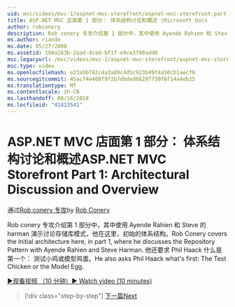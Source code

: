 ```yaml
---
uid: mvc/videos/mvc-1/aspnet-mvc-storefront/aspnet-mvc-storefront-part-1-architectural-discussion-and-overview
title: ASP.NET MVC 店面第 1 部分： 体系结构讨论和概述 |Microsoft Docs
author: robconery
description: Rob conery 专攻介绍第 1 部分中，其中使用 Ayende Rahien 和 Steve 的 harman 演示讨论存储库模式，他在这里，初始的体系结构。 他还要求 Phil...
ms.author: riande
ms.date: 05/27/2008
ms.assetid: 194a163b-2aad-4cad-bf1f-e9ce3f80add0
msc.legacyurl: /mvc/videos/mvc-1/aspnet-mvc-storefront/aspnet-mvc-storefront-part-1-architectural-discussion-and-overview
msc.type: video
ms.openlocfilehash: e23a5b742c4a3a89c4d5c923b49f4a50cb1aecf6
ms.sourcegitcommit: 45ac74e400f9f2b7dbded66297730f6f14a4eb25
ms.translationtype: MT
ms.contentlocale: zh-CN
ms.lasthandoff: 08/16/2018
ms.locfileid: "41823541"
---
```

<a name="aspnet-mvc-storefront-part-1-architectural-discussion-and-overview"></a><span data-ttu-id="996a2-104">ASP.NET MVC 店面第 1 部分： 体系结构讨论和概述</span><span class="sxs-lookup"><span data-stu-id="996a2-104">ASP.NET MVC Storefront Part 1: Architectural Discussion and Overview</span></span>
====================
<span data-ttu-id="996a2-105">通过[Rob conery 专攻](https://github.com/robconery)</span><span class="sxs-lookup"><span data-stu-id="996a2-105">by [Rob Conery](https://github.com/robconery)</span></span>

<span data-ttu-id="996a2-106">Rob conery 专攻介绍第 1 部分中，其中使用 Ayende Rahien 和 Steve 的 harman 演示讨论存储库模式，他在这里，初始的体系结构。</span><span class="sxs-lookup"><span data-stu-id="996a2-106">Rob Conery covers the initial architecture here, in part 1, where he discusses the Repository Pattern with Ayende Rahien and Steve Harman.</span></span> <span data-ttu-id="996a2-107">他还要求 Phil Haack 什么是第一个： 测试小鸡或模型鸡蛋。</span><span class="sxs-lookup"><span data-stu-id="996a2-107">He also asks Phil Haack what's first: The Test Chicken or the Model Egg.</span></span>

[<span data-ttu-id="996a2-108">&#9654;观看视频 （10 分钟）</span><span class="sxs-lookup"><span data-stu-id="996a2-108">&#9654; Watch video (10 minutes)</span></span>](https://channel9.msdn.com/Blogs/ASP-NET-Site-Videos/aspnet-mvc-storefront-part-1-architectural-discussion-and-overview)

> [!div class="step-by-step"]
> [<span data-ttu-id="996a2-109">下一篇</span><span class="sxs-lookup"><span data-stu-id="996a2-109">Next</span></span>](aspnet-mvc-storefront-part-2-the-repository-pattern.md)
